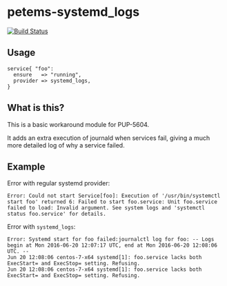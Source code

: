 # petems-systemd_logs

[![Build Status](https://travis-ci.org/petems/petems-systemd_logs.svg?branch=master)](https://travis-ci.org/petems/petems-systemd_logs)

## Usage

```puppet
service{ "foo":
  ensure   => "running",
  provider => systemd_logs,
}
```

## What is this?

This is a basic workaround module for PUP-5604.

It adds an extra execution of journald when services fail, giving a much more detailed log of why a service failed.

## Example

Error with regular systemd provider:

```
Error: Could not start Service[foo]: Execution of '/usr/bin/systemctl start foo' returned 6: Failed to start foo.service: Unit foo.service failed to load: Invalid argument. See system logs and 'systemctl status foo.service' for details.
```

Error with `systemd_logs`:

```
Error: Systemd start for foo failed:journalctl log for foo: -- Logs begin at Mon 2016-06-20 12:07:17 UTC, end at Mon 2016-06-20 12:08:06 UTC. --
Jun 20 12:08:06 centos-7-x64 systemd[1]: foo.service lacks both ExecStart= and ExecStop= setting. Refusing.
Jun 20 12:08:06 centos-7-x64 systemd[1]: foo.service lacks both ExecStart= and ExecStop= setting. Refusing.
```

